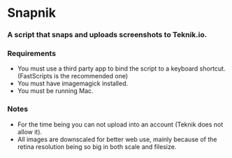 # Snapnik
### A script that snaps and uploads screenshots to Teknik.io.

### Requirements
- You must use a third party app to bind the script to a keyboard shortcut. (FastScripts is the recommended one)
- You must have imagemagick installed.
- You must be running Mac.

### Notes
- For the time being you can not upload into an account (Teknik does not allow it).
- All images are downscaled for better web use, mainly because of the retina resolution being so big in both scale and filesize. 

